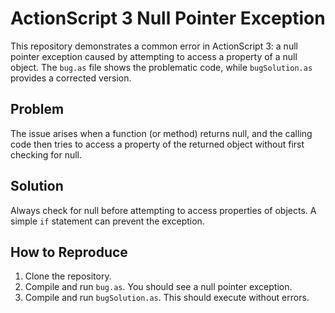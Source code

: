 # ActionScript 3 Null Pointer Exception

This repository demonstrates a common error in ActionScript 3: a null pointer exception caused by attempting to access a property of a null object. The `bug.as` file shows the problematic code, while `bugSolution.as` provides a corrected version.

## Problem

The issue arises when a function (or method) returns null, and the calling code then tries to access a property of the returned object without first checking for null.

## Solution

Always check for null before attempting to access properties of objects.  A simple `if` statement can prevent the exception.

## How to Reproduce

1.  Clone the repository.
2.  Compile and run `bug.as`.  You should see a null pointer exception.
3.  Compile and run `bugSolution.as`. This should execute without errors.